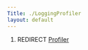 ```yaml
---
Title: ./LoggingProfiler
layout: default
---
```


1.  REDIRECT [Profiler]({{site.url}}/Profiler "wikilink")
